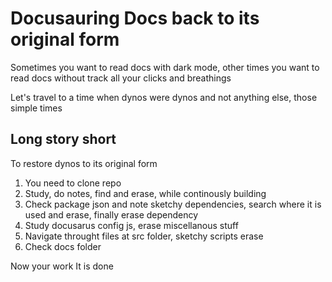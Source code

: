 # Docusauring Docs back to its original form

Sometimes you want to read docs with dark mode, other times you want to read docs without track all your clicks and breathings

Let's travel to a time when dynos were dynos and not anything else, those simple times

## Long story short

To restore dynos to its original form

1. You need to clone repo
2. Study, do notes, find and erase, while continously building
3. Check package json and note sketchy dependencies, search where it is used and erase, finally erase dependency
4. Study docusarus config js, erase miscellanous stuff
5. Navigate throught files at src folder, sketchy scripts erase
6. Check docs folder

Now your work It is done